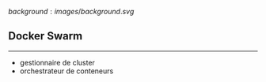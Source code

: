 $background:images/background.svg$
## Docker Swarm
---

* gestionnaire de cluster
* orchestrateur de conteneurs
